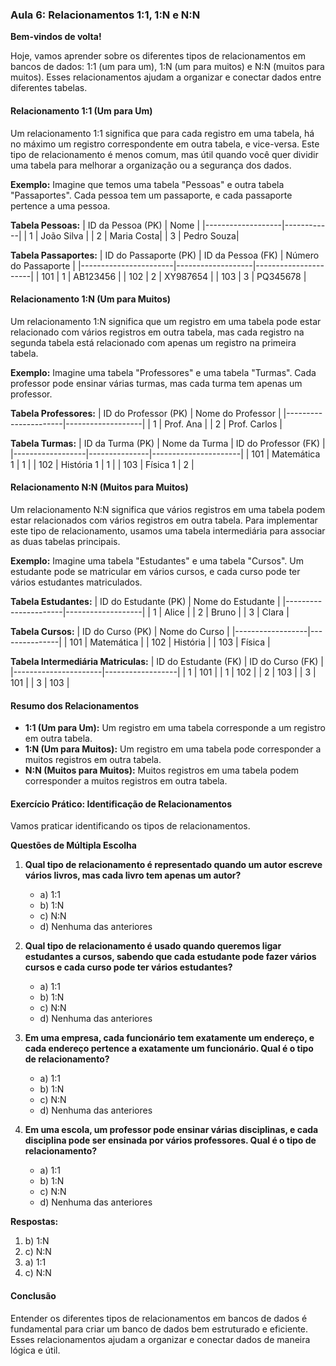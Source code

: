 ### Aula 6: Relacionamentos 1:1, 1:N e N:N

**Bem-vindos de volta!**

Hoje, vamos aprender sobre os diferentes tipos de relacionamentos em bancos de dados: 1:1 (um para um), 1:N (um para muitos) e N:N (muitos para muitos). Esses relacionamentos ajudam a organizar e conectar dados entre diferentes tabelas.

#### Relacionamento 1:1 (Um para Um)

Um relacionamento 1:1 significa que para cada registro em uma tabela, há no máximo um registro correspondente em outra tabela, e vice-versa. Este tipo de relacionamento é menos comum, mas útil quando você quer dividir uma tabela para melhorar a organização ou a segurança dos dados.

**Exemplo:**
Imagine que temos uma tabela "Pessoas" e outra tabela "Passaportes". Cada pessoa tem um passaporte, e cada passaporte pertence a uma pessoa.

**Tabela Pessoas:**
| ID da Pessoa (PK) | Nome       |
|-------------------|------------|
| 1                 | João Silva |
| 2                 | Maria Costa|
| 3                 | Pedro Souza|

**Tabela Passaportes:**
| ID do Passaporte (PK) | ID da Pessoa (FK) | Número do Passaporte |
|-----------------------|-------------------|----------------------|
| 101                   | 1                 | AB123456             |
| 102                   | 2                 | XY987654             |
| 103                   | 3                 | PQ345678             |

#### Relacionamento 1:N (Um para Muitos)

Um relacionamento 1:N significa que um registro em uma tabela pode estar relacionado com vários registros em outra tabela, mas cada registro na segunda tabela está relacionado com apenas um registro na primeira tabela.

**Exemplo:**
Imagine uma tabela "Professores" e uma tabela "Turmas". Cada professor pode ensinar várias turmas, mas cada turma tem apenas um professor.

**Tabela Professores:**
| ID do Professor (PK) | Nome do Professor |
|----------------------|-------------------|
| 1                    | Prof. Ana         |
| 2                    | Prof. Carlos      |

**Tabela Turmas:**
| ID da Turma (PK) | Nome da Turma | ID do Professor (FK) |
|------------------|---------------|----------------------|
| 101              | Matemática 1  | 1                    |
| 102              | História 1    | 1                    |
| 103              | Física 1      | 2                    |

#### Relacionamento N:N (Muitos para Muitos)

Um relacionamento N:N significa que vários registros em uma tabela podem estar relacionados com vários registros em outra tabela. Para implementar este tipo de relacionamento, usamos uma tabela intermediária para associar as duas tabelas principais.

**Exemplo:**
Imagine uma tabela "Estudantes" e uma tabela "Cursos". Um estudante pode se matricular em vários cursos, e cada curso pode ter vários estudantes matriculados.

**Tabela Estudantes:**
| ID do Estudante (PK) | Nome do Estudante |
|----------------------|-------------------|
| 1                    | Alice             |
| 2                    | Bruno             |
| 3                    | Clara             |

**Tabela Cursos:**
| ID do Curso (PK) | Nome do Curso |
|------------------|---------------|
| 101              | Matemática    |
| 102              | História      |
| 103              | Física        |

**Tabela Intermediária Matriculas:**
| ID do Estudante (FK) | ID do Curso (FK) |
|----------------------|------------------|
| 1                    | 101              |
| 1                    | 102              |
| 2                    | 103              |
| 3                    | 101              |
| 3                    | 103              |

#### Resumo dos Relacionamentos

- **1:1 (Um para Um):** Um registro em uma tabela corresponde a um registro em outra tabela.
- **1:N (Um para Muitos):** Um registro em uma tabela pode corresponder a muitos registros em outra tabela.
- **N:N (Muitos para Muitos):** Muitos registros em uma tabela podem corresponder a muitos registros em outra tabela.

#### Exercício Prático: Identificação de Relacionamentos

Vamos praticar identificando os tipos de relacionamentos.

**Questões de Múltipla Escolha**

1. **Qual tipo de relacionamento é representado quando um autor escreve vários livros, mas cada livro tem apenas um autor?**
   - a) 1:1
   - b) 1:N
   - c) N:N
   - d) Nenhuma das anteriores

2. **Qual tipo de relacionamento é usado quando queremos ligar estudantes a cursos, sabendo que cada estudante pode fazer vários cursos e cada curso pode ter vários estudantes?**
   - a) 1:1
   - b) 1:N
   - c) N:N
   - d) Nenhuma das anteriores

3. **Em uma empresa, cada funcionário tem exatamente um endereço, e cada endereço pertence a exatamente um funcionário. Qual é o tipo de relacionamento?**
   - a) 1:1
   - b) 1:N
   - c) N:N
   - d) Nenhuma das anteriores

4. **Em uma escola, um professor pode ensinar várias disciplinas, e cada disciplina pode ser ensinada por vários professores. Qual é o tipo de relacionamento?**
   - a) 1:1
   - b) 1:N
   - c) N:N
   - d) Nenhuma das anteriores

**Respostas:**
1. b) 1:N
2. c) N:N
3. a) 1:1
4. c) N:N

#### Conclusão

Entender os diferentes tipos de relacionamentos em bancos de dados é fundamental para criar um banco de dados bem estruturado e eficiente. Esses relacionamentos ajudam a organizar e conectar dados de maneira lógica e útil.